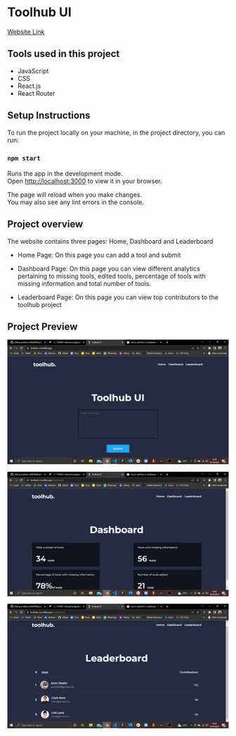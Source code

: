 # Toolhub UI

[Website Link](https://toolhub-ui.netlify.app/)

## Tools used in this project
* JavaScript
* CSS
* React.js
* React Router


## Setup Instructions

To run the project locally on your machine, in the project directory, you can run:

### `npm start`

Runs the app in the development mode.\
Open [http://localhost:3000](http://localhost:3000) to view it in your browser.

The page will reload when you make changes.\
You may also see any lint errors in the console.

## Project overview

The website contains three pages: Home, Dashboard and Leaderboard

* Home Page: On this page you can add a tool and submit

* Dashboard Page: On this page you can view different analytics pertaining 
  to missing tools, edited tools, percentage of tools with missing information 
  and total number of tools.
  
* Leaderboard Page: On this page you can view top contributors to the toolhub project  

## Project Preview

![Home page](./src/assets/home-page.png "Home Page")

![Dashboard page](./src/assets/dashboard-page.png "Dashbaord Page")

![Leaderboard page](./src/assets/leaderboard-page.png "Leaderboard Page")


